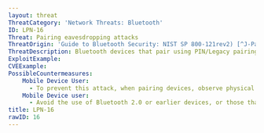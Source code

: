 ```yaml
---
layout: threat
ThreatCategory: 'Network Threats: Bluetooth'
ID: LPN-16
Threat: Pairing eavesdropping attacks
ThreatOrigin: 'Guide to Bluetooth Security: NIST SP 800-121rev2) [^J-Padgette-1]'
ThreatDescription: Bluetooth devices that pair using PIN/Legacy pairing (Bluetooth 2.0 and earlier) or low energy Legacy Pairing are vulnerable to eavesdropping. If an attacker can capture all pairing frames, the secret keys can be determined given enough time, facilitating device tracking, impersonation, and the decryption of data transmitted between devices for which secret keys are known.
ExploitExample:
CVEExample:
PossibleCountermeasures:
    Mobile Device User:
      - To prevent this attack, when pairing devices, observe physical security, such as pairing devices in a secure location outside of which, the ability of an attacker to intercept Bluetooth messages is remote.
    Mobile Device user:
      - Avoid the use of Bluetooth 2.0 or earlier devices, or those that only support Legacy Pairing.
title: LPN-16
rawID: 16
---
```

